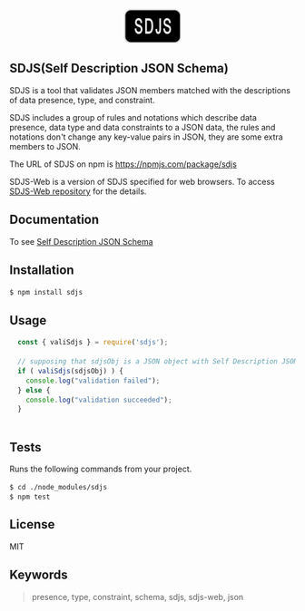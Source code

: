 <p align="center">
  <img width="100" height="60" src="/sdjs-logo.jpg">
</p>

## SDJS(Self Description JSON Schema)

SDJS is a tool that validates JSON members matched with the descriptions of data presence, type, and constraint.

SDJS includes a group of rules and notations which describe data presence, data type and data constraints to a JSON data, the rules and notations don't change any key-value pairs in JSON, they are some extra members to JSON.

The URL of SDJS on npm is https://npmjs.com/package/sdjs

SDJS-Web is a version of SDJS specified for web browsers. To access [SDJS-Web repository](https://github.com/w3plan/sdjs-web "SDJS-Web") for the details.


## Documentation

To see [Self Description JSON Schema](https://www.w3plan.net/pfsdjs/ "SDJS documentation")


## Installation

  ` $ npm install sdjs `


## Usage

```javascript
  const { valiSdjs } = require('sdjs');
  
  // supposing that sdjsObj is a JSON object with Self Description JSON Schema
  if ( valiSdjs(sdjsObj) ) {
    console.log("validation failed");
  } else {
    console.log("validation succeeded");
  }  
  
```


## Tests

Runs the following commands from your project.

` $ cd ./node_modules/sdjs ` <br>
` $ npm test `


## License

MIT


## Keywords

> presence, type, constraint, schema, sdjs, sdjs-web, json

